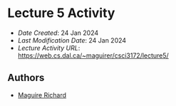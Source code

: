 <!--- The following README.md sample file was adapted from https://gist.github.com/PurpleBooth/109311bb0361f32d87a2#file-readme-template-md by Gabriella Mosquera for academic use ---> 



# Lecture 5 Activity

* *Date Created*: 24 Jan 2024
* *Last Modification Date*: 24 Jan 2024
* *Lecture Activity URL*: <https://web.cs.dal.ca/~maguirer/csci3172/lecture5/>



## Authors

* [Maguire Richard](Maguire@dal.ca)